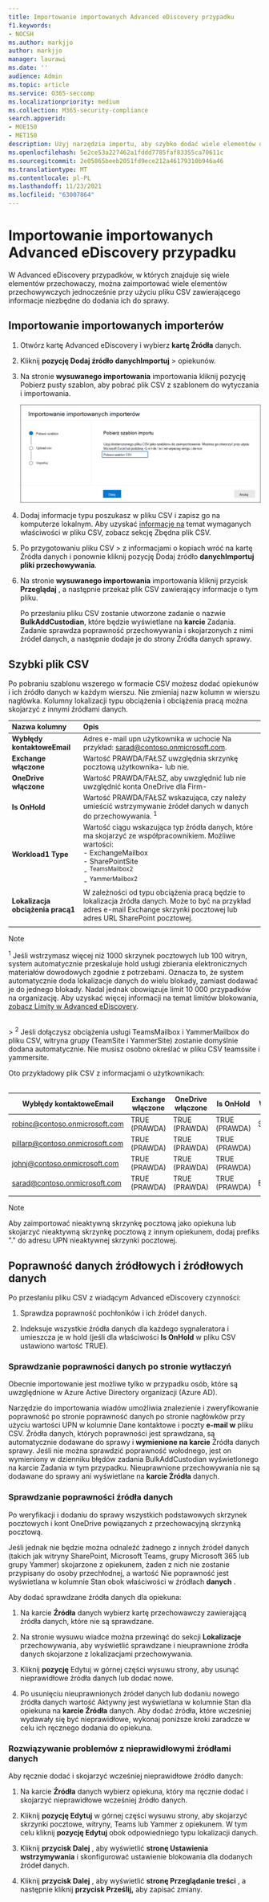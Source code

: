 ```yaml
---
title: Importowanie importowanych Advanced eDiscovery przypadku
f1.keywords:
- NOCSH
ms.author: markjjo
author: markjjo
manager: laurawi
ms.date: ''
audience: Admin
ms.topic: article
ms.service: O365-seccomp
ms.localizationpriority: medium
ms.collection: M365-security-compliance
search.appverid:
- MOE150
- MET150
description: Użyj narzędzia importu, aby szybko dodać wiele elementów do przechowywania danych i skojarzonych z nimi źródeł danych do sprawy w Advanced eDiscovery.
ms.openlocfilehash: 5e2ce53a227462a1fddd7785faf83355ca70611c
ms.sourcegitcommit: 2e05865beeb2051fd9ece212a46179310b946a46
ms.translationtype: MT
ms.contentlocale: pl-PL
ms.lasthandoff: 11/23/2021
ms.locfileid: "63007864"
---
```

# <a name="import-custodians-to-an-advanced-ediscovery-case"></a>Importowanie importowanych Advanced eDiscovery przypadku

W Advanced eDiscovery przypadków, w których znajduje się wiele elementów przechowaczy, można zaimportować wiele elementów przechowywczych jednocześnie przy użyciu pliku CSV zawierającego informacje niezbędne do dodania ich do sprawy.

## <a name="import-custodians"></a>Importowanie importowanych importerów

1. Otwórz kartę Advanced eDiscovery i wybierz **kartę Źródła** danych.

2. Kliknij **pozycję Dodaj źródło** **danychImportuj** >  opiekunów.

3. Na stronie **wysuwanego importowania** importowania kliknij  pozycję Pobierz pusty szablon, aby pobrać plik CSV z szablonem do wytyczania i importowania.

   ![Pobierz szablon CSV ze strony wysuwanych importowania wytłaczanych plików.](../media/ImportCustodians1.png)

4. Dodaj informacje typu poszukasz w pliku CSV i zapisz go na komputerze lokalnym. Aby uzyskać [informacje na](#custodian-csv-file) temat wymaganych właściwości w pliku CSV, zobacz sekcję Zbędna plik CSV.

5. Po przygotowaniu pliku CSV  >  z informacjami o kopiach wróć na kartę Źródła danych i  ponownie kliknij pozycję Dodaj źródło **danychImportuj pliki przechowywania**.

6. Na stronie **wysuwanego importowania** importowania kliknij przycisk **Przeglądaj** , a następnie przekaż plik CSV zawierający informacje o tym pliku.

   Po przesłaniu pliku CSV zostanie utworzone zadanie o nazwie **BulkAddCustodian**, które będzie wyświetlane na **karcie** Zadania. Zadanie sprawdza poprawność przechowywania i skojarzonych z nimi źródeł danych, a następnie dodaje je do  strony Źródła danych sprawy.

## <a name="custodian-csv-file"></a>Szybki plik CSV

Po pobraniu szablonu wszerego w formacie CSV możesz dodać opiekunów i ich źródło danych w każdym wierszu. Nie zmieniaj nazw kolumn w wierszu nagłówka. Kolumny lokalizacji typu obciążenia i obciążenia pracą można skojarzyć z innymi źródłami danych.

| Nazwa kolumny|Opis|
|:------- |:------------------------------------------------------------|
|**Wybłędy kontaktoweEmail**     |Adres e-mail upn użytkownika w uchocie Na przykład: sarad@contoso.onmicrosoft.com.           |
|**Exchange włączone** | Wartość PRAWDA/FAŁSZ uwzględnia skrzynkę pocztową użytkownika- lub nie.      |
|**OneDrive włączone** | Wartość PRAWDA/FAŁSZ, aby uwzględnić lub nie uwzględnić konta OneDrive dla Firm- |
|**Is OnHold**        | Wartość PRAWDA/FAŁSZ wskazująca, czy należy umieścić wstrzymywanie źródeł danych w danych do przechowywania. <sup>1</sup>     |
|**Workload1 Type**         |Wartość ciągu wskazująca typ źródła danych, które ma skojarzyć ze współpracownikiem. Możliwe wartości: <br/>- ExchangeMailbox<br/> - SharePointSite<br/>- <sup>TeamsMailbox2</sup><br/>- <sup>YammerMailbox2</sup>| 
|**Lokalizacja obciążenia pracą1**     | W zależności od typu obciążenia pracą będzie to lokalizacja źródła danych. Może to być na przykład adres e-mail Exchange skrzynki pocztowej lub adres URL SharePoint pocztowej. |
|||

> [!NOTE]
> <sup>1</sup> Jeśli wstrzymasz więcej niż 1000 skrzynek pocztowych lub 100 witryn, system automatycznie przeskaluje hold usługi zbierania elektronicznych materiałów dowodowych zgodnie z potrzebami. Oznacza to, że system automatycznie doda lokalizacje danych do wielu blokady, zamiast dodawać je do jednego blokady. Nadal jednak obowiązuje limit 10 000 przypadków na organizację. Aby uzyskać więcej informacji na temat limitów blokowania, [zobacz Limity w Advanced eDiscovery](limits-ediscovery20.md#hold-limits).
<br>
> <sup>2</sup> Jeśli dołączysz obciążenia usługi TeamsMailbox i YammerMailbox do pliku CSV, witryna grupy (TeamSite i YammerSite) zostanie domyślnie dodana automatycznie. Nie musisz osobno określać w pliku CSV teamssite i yammersite.

Oto przykładowy plik CSV z informacjami o użytkownikach:<br/><br/>

|Wybłędy kontaktoweEmail      | Exchange włączone | OneDrive włączone | Is OnHold | Workload1 Type | Lokalizacja obciążenia pracą1             |
| ----------------- | ---------------- | ---------------- | --------- | -------------- | ------------------------------ |
|robinc@contoso.onmicrosoft.com | TRUE (PRAWDA)             | TRUE (PRAWDA)             | TRUE (PRAWDA)      | SharePointSite | https://contoso.sharepoint.com |
|pillarp@contoso.onmicrosoft.com | TRUE (PRAWDA)             | TRUE (PRAWDA)             | TRUE (PRAWDA)      | |  |
|johnj@contoso.onmicrosoft.com|TRUE (PRAWDA)|TRUE (PRAWDA)|TRUE (PRAWDA)||
|sarad@contoso.onmicrosoft.com|TRUE (PRAWDA)|TRUE (PRAWDA)|TRUE (PRAWDA)|ExchangeMailbox|saradavis@contoso.onmicrosoft.com
||||||

> [!NOTE]
> Aby zaimportować nieaktywną skrzynkę pocztową jako opiekuna lub skojarzyć nieaktywną skrzynkę pocztową z innym opiekunem, dodaj prefiks "." do adresu UPN nieaktywnej skrzynki pocztowej.

## <a name="custodian-and-data-source-validation"></a>Poprawność danych źródłowych i źródłowych danych

Po przesłaniu pliku CSV z wiadącym Advanced eDiscovery czynności:

1. Sprawdza poprawność pochłoników i ich źródeł danych.

2. Indeksuje wszystkie źródła danych dla każdego sygnaleratora i umieszcza je w hold (jeśli dla właściwości **Is OnHold** w pliku CSV ustawiono wartość TRUE).

### <a name="custodian-validation"></a>Sprawdzanie poprawności danych po stronie wytłaczyń

Obecnie importowanie jest możliwe tylko w przypadku osób, które są uwzględnione w Azure Active Directory organizacji (Azure AD).

Narzędzie do importowania wiadów umożliwia znalezienie i zweryfikowanie poprawność po stronie poprawność danych po stronie nagłówków przy użyciu wartości UPN w kolumnie Dane kontaktowe i poczty **e-mail w** pliku CSV. Źródła danych, których poprawności jest sprawdzana, są automatycznie dodawane do sprawy i **wymienione na karcie** Źródła danych sprawy. Jeśli nie można sprawdzić poprawność wołodnego, jest on wymieniony w dzienniku błędów zadania BulkAddCustodian wyświetlonego na karcie Zadania  w tym przypadku. Nieuprawnione przechowywania nie są dodawane do sprawy ani wyświetlane na **karcie Źródła** danych.

### <a name="data-source-validation"></a>Sprawdzanie poprawności źródła danych

Po weryfikacji i dodaniu do sprawy wszystkich podstawowych skrzynek pocztowych i kont OneDrive powiązanych z przechowacyjną skrzynką pocztową.

Jeśli jednak nie będzie można odnaleźć żadnego z innych źródeł danych (takich jak witryny SharePoint, Microsoft Teams, grupy Microsoft 365 lub grupy Yammer) skojarzone z opiekunem, żaden z nich nie zostanie przypisany do osoby przechłodnej, a wartość Nie poprawność jest wyświetlana w kolumnie Stan obok właściwości w źródłach  **danych**   .

Aby dodać sprawdzane źródła danych dla opiekuna:

1. Na karcie **Źródła** danych wybierz kartę przechowawczy zawierającą źródła danych, które nie są sprawdzane.

2. Na stronie wysuwu wiadce można przewinąć do sekcji **Lokalizacje** przechowywania, aby wyświetlić sprawdzane i nieuprawnione źródła danych skojarzone z lokalizacjami przechowywania.

3. Kliknij **pozycję** Edytuj w górnej części wysuwu strony, aby usunąć nieprawidłowe źródła danych lub dodać nowe.

4. Po usunięciu nieuprawnionych źródeł danych lub dodaniu nowego źródła danych wartość  Aktywny jest wyświetlana  w kolumnie Stan dla opiekuna na **karcie Źródła** danych. Aby dodać źródła, które wcześniej wydawały się być nieprawidłowe, wykonaj poniższe kroki zaradcze w celu ich ręcznego dodania do opiekuna.

### <a name="remediating-invalid-data-sources"></a>Rozwiązywanie problemów z nieprawidłowymi źródłami danych

Aby ręcznie dodać i skojarzyć wcześniej nieprawidłowe źródło danych:

1. Na karcie **Źródła** danych wybierz opiekuna, który ma ręcznie dodać i skojarzyć nieprawidłowe wcześniej źródło danych.

2. Kliknij **pozycję Edytuj** w górnej części wysuwu strony, aby skojarzyć skrzynki pocztowe, witryny, Teams lub Yammer z opiekunem. W tym celu kliknij **pozycję Edytuj** obok odpowiedniego typu lokalizacji danych.

3. Kliknij **przycisk Dalej** , aby wyświetlić **stronę Ustawienia wstrzymywania** i skonfigurować ustawienie blokowania dla dodanych źródeł danych.

4. Kliknij **przycisk Dalej** , aby wyświetlić **stronę Przeglądanie treści** , a następnie kliknij **przycisk Prześlij,** aby zapisać zmiany.
